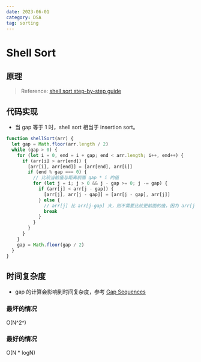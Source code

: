 ```yaml
---
date: 2023-06-01
category: DSA
tag: sorting
---
```


# Shell Sort

## 原理

> Reference: [shell sort step-by-step guide](https://youtu.be/SCBf7aqKQEY)

## 代码实现

- 当 gap 等于 1 时，shell sort 相当于 insertion sort。

```js
function shellSort(arr) {
  let gap = Math.floor(arr.length / 2)
  while (gap > 0) {
    for (let i = 0, end = i + gap; end < arr.length; i++, end++) {
      if (arr[i] > arr[end]) {
        [arr[i], arr[end]] = [arr[end], arr[i]]
        if (end % gap === 0) {
          // 比较当前值与距离前面 gap * i 的值
          for (let j = i; j > 0 && j - gap >= 0; j -= gap) {
            if (arr[j] < arr[j - gap]) {
              [arr[j], arr[j - gap]] = [arr[j - gap], arr[j]]
            } else {
              // arr[j] 比 arr[j-gap] 大，则不需要比较更前面的值，因为 arr[j-gap] 比 arr[j-gap*2]、arr[j-gap*3] 大
              break
            }
          }
        }
      }
    }
    gap = Math.floor(gap / 2)
  }
}
```

## 时间复杂度

- gap 的计算会影响到时间复杂度，参考 [Gap Sequences](https://en.wikipedia.org/wiki/Shellsort#:~:text=temp%0A%20%20%20%20%7D%0A%7D-,Gap%20sequences,-%5Bedit%5D)

### 最坏的情况

O(N^2^)

### 最好的情况

O(N * logN)
